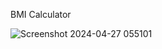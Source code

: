 BMI  Calculator


![Screenshot 2024-04-27 055101](https://github.com/sadra7899/BMI/assets/160615857/e35ee040-a4cc-41a9-b3c4-1620e577729c)



